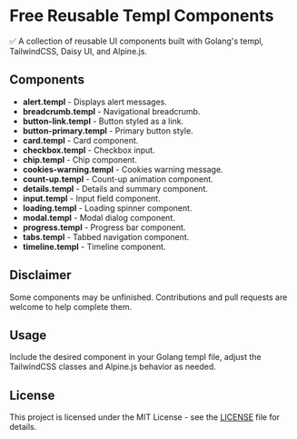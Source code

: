 # Free Reusable Templ Components
✅ A collection of reusable UI components built with Golang's templ, TailwindCSS, Daisy UI, and Alpine.js.

## Components

- **alert.templ** - Displays alert messages.
- **breadcrumb.templ** - Navigational breadcrumb.
- **button-link.templ** - Button styled as a link.
- **button-primary.templ** - Primary button style.
- **card.templ** - Card component.
- **checkbox.templ** - Checkbox input.
- **chip.templ** - Chip component.
- **cookies-warning.templ** - Cookies warning message.
- **count-up.templ** - Count-up animation component.
- **details.templ** - Details and summary component.
- **input.templ** - Input field component.
- **loading.templ** - Loading spinner component.
- **modal.templ** - Modal dialog component.
- **progress.templ** - Progress bar component.
- **tabs.templ** - Tabbed navigation component.
- **timeline.templ** - Timeline component.

## Disclaimer

Some components may be unfinished. Contributions and pull requests are welcome to help complete them.

## Usage

Include the desired component in your Golang templ file, adjust the TailwindCSS classes and Alpine.js behavior as needed.

## License

This project is licensed under the MIT License - see the [LICENSE](LICENSE) file for details.
